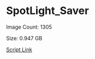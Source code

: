 # SpotLight_Saver

Image Count: 1305

Size: 0.947 GB

[Script Link](https://github.com/liuyal/Archive/blob/master/Python/Utilities/Miscellaneous/spotlight_saver.py)